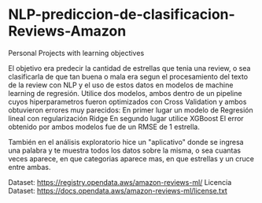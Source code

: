 # NLP-prediccion-de-clasificacion-Reviews-Amazon

Personal Projects with learning objectives


El objetivo era predecir la cantidad de estrellas que tenia una review, o sea clasificarla de que tan buena o mala era segun el procesamiento del texto de la review con NLP y el uso de estos datos en modelos de machine learning de regresión. 
Utilice dos modelos, ambos dentro de un pipeline cuyos hiperparametros fueron optimizados con Cross Validation y ambos obtuvieron errores muy parecidos:
  En primer lugar un modelo de Regresión lineal con regularización Ridge 
  En segundo lugar utilice XGBoost 
El error obtenido por ambos modelos fue de un RMSE de 1 estrella.

También en el análisis exploratorio hice un "aplicativo" donde se ingresa una palabra y te muestra todos los datos sobre la misma, o sea cuantas veces aparece, en que categorias aparece mas, en que estrellas y un cruce entre ambas.


Dataset: https://registry.opendata.aws/amazon-reviews-ml/
Licencia Dataset: https://docs.opendata.aws/amazon-reviews-ml/license.txt


